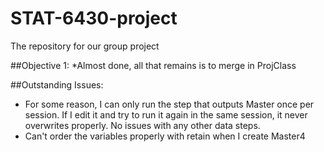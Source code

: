 # STAT-6430-project

The repository for our group project

##Objective 1:
*Almost done, all that remains is to merge in ProjClass

##Outstanding Issues:
* For some reason, I can only run the step that outputs Master once per session. If I edit it and try to run it again in the same session, it never overwrites properly. No issues with any other data steps.
* Can't order the variables properly with retain when I create Master4
